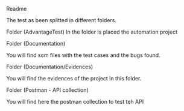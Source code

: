 Readme

The test as been splitted in different folders.

Folder (AdvantageTest)
In the folder is placed the automation project

Folder (Documentation)

You will find som files with the test cases and the bugs found.

Folder (Documentation/Evidences)

You will find the evidences of the project in this folder.

Folder (Postman - API collection)

You will find here the postman collection to test teh API
